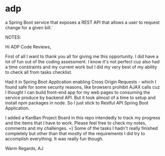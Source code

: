 # adp
a Spring Boot service that exposes a REST API that allows a user to request change for a given bill.`

NOTES:

Hi ADP Code Reviews,

First of all I want to thank you all for giving me this opportunity. I did have a lot of fun out of the coding assessment. I know it's not perfect cuz also had a time constraints and my current work but I did my very best of my ability to check all from tasks checklist.

Had it in Spring Boot Application enabling Cross Origin Requests - which I found safe for some security reasons, like browsers prohibit AJAX calls  cuz I thought I can build front-end app for my web pages to consuming the service produce by backend API. But it took almost of a time to setup and install npm packages in node. So I just stick to Restful API Spring Boot Application.

I added a KanBan Project Board in this repo intendedly to track my progress and the items that I have to work. Please feel free to check my notes, comments and my challenges. =) Some of the tasks I hadn't really finished completely but other than that mostly of the requirements I did try to accomplish everything. It was really fun though.

Warm Regards,
AJ


